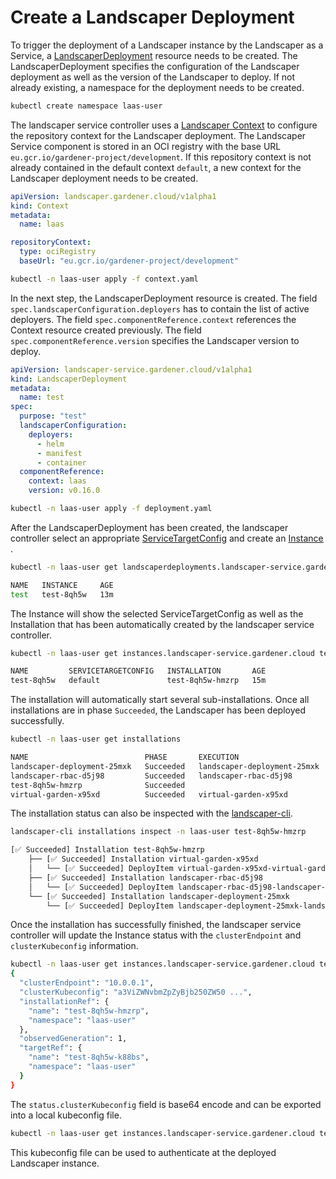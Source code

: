 # Create a Landscaper Deployment

To trigger the deployment of a Landscaper instance by the Landscaper as a Service, 
a [LandscaperDeployment](../usage/LandscaperDeployments.md) resource needs to be created.
The LandscaperDeployment specifies the configuration of the Landscaper deployment as well as the version of the Landscaper to deploy.
If not already existing, a namespace for the deployment needs to be created.

```sh
kubectl create namespace laas-user
```

The landscaper service controller uses a [Landscaper Context](https://github.com/gardener/landscaper/blob/master/docs/usage/Context.md) to configure the repository context for the Landscaper deployment.
The Landscaper Service component is stored in an OCI registry with the base URL `eu.gcr.io/gardener-project/development`.
If this repository context is not already contained in the default context `default`, a new context for the Landscaper deployment needs to be created.

```yaml
apiVersion: landscaper.gardener.cloud/v1alpha1
kind: Context
metadata:
  name: laas

repositoryContext:
  type: ociRegistry
  baseUrl: "eu.gcr.io/gardener-project/development"
```

```sh
kubectl -n laas-user apply -f context.yaml
```

In the next step, the LandscaperDeployment resource is created. The field `spec.landscaperConfiguration.deployers` has to contain the list of active deployers.
The field `spec.componentReference.context` references the Context resource created previously.
The field `spec.componentReference.version` specifies the Landscaper version to deploy.

```yaml
apiVersion: landscaper-service.gardener.cloud/v1alpha1
kind: LandscaperDeployment
metadata:
  name: test
spec:
  purpose: "test"
  landscaperConfiguration:
    deployers:
      - helm
      - manifest
      - container
  componentReference:
    context: laas
    version: v0.16.0
```

```sh
kubectl -n laas-user apply -f deployment.yaml
```

After the LandscaperDeployment has been created, the landscaper controller select an appropriate [ServiceTargetConfig](../usage/ServiceTargetConfigs.md) and create an [Instance](../usage/Instances.md) .

```sh
kubectl -n laas-user get landscaperdeployments.landscaper-service.gardener.cloud test

NAME   INSTANCE     AGE
test   test-8qh5w   13m
```

The Instance will show the selected ServiceTargetConfig as well as the Installation that has been automatically created by the landscaper service controller.

```sh
kubectl -n laas-user get instances.landscaper-service.gardener.cloud test-8qh5w

NAME         SERVICETARGETCONFIG   INSTALLATION       AGE
test-8qh5w   default               test-8qh5w-hmzrp   15m
```

The installation will automatically start several sub-installations. Once all installations are in phase `Succeeded`, the Landscaper has been deployed successfully.

```sh
kubectl -n laas-user get installations 

NAME                          PHASE       EXECUTION                     AGE
landscaper-deployment-25mxk   Succeeded   landscaper-deployment-25mxk   6m43s
landscaper-rbac-d5j98         Succeeded   landscaper-rbac-d5j98         6m43s
test-8qh5w-hmzrp              Succeeded                                 6m45s
virtual-garden-x95xd          Succeeded   virtual-garden-x95xd          6m43s
```

The installation status can also be inspected with the [landscaper-cli](https://github.com/gardener/landscapercli).

```sh
landscaper-cli installations inspect -n laas-user test-8qh5w-hmzrp

[✅ Succeeded] Installation test-8qh5w-hmzrp
    ├── [✅ Succeeded] Installation virtual-garden-x95xd
    │   └── [✅ Succeeded] DeployItem virtual-garden-x95xd-virtual-garden-container-deployer-6h2qv
    ├── [✅ Succeeded] Installation landscaper-rbac-d5j98
    │   └── [✅ Succeeded] DeployItem landscaper-rbac-d5j98-landscaper-rbac-nqw4j
    └── [✅ Succeeded] Installation landscaper-deployment-25mxk
        └── [✅ Succeeded] DeployItem landscaper-deployment-25mxk-landscaper-8c5cz
```

Once the installation has successfully finished, the landscaper service controller will update the Instance status with the `clusterEndpoint` and `clusterKubeconfig` information.

```sh
kubectl -n laas-user get instances.landscaper-service.gardener.cloud test-8qh5w -o jsonpath="{.status}" | jq
{
  "clusterEndpoint": "10.0.0.1",
  "clusterKubeconfig": "a3ViZWNvbmZpZyBjb250ZW50 ...",
  "installationRef": {
    "name": "test-8qh5w-hmzrp",
    "namespace": "laas-user"
  },
  "observedGeneration": 1,
  "targetRef": {
    "name": "test-8qh5w-k88bs",
    "namespace": "laas-user"
  }
}
```

The `status.clusterKubeconfig` field is base64 encode and can be exported into a local kubeconfig file.

```sh
kubectl -n laas-user get instances.landscaper-service.gardener.cloud test-8qh5w -o jsonpath="{.status.clusterKubeconfig}" | base64 -d > landscaper-kubeconfig.yaml
```

This kubeconfig file can be used to authenticate at the deployed Landscaper instance.
